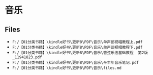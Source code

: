 # 音乐

## Files

- `F:/【01分类书籍】\kindle好书\更新8\PDF\音乐\单声部视唱教程上.pdf`
- `F:/【01分类书籍】\kindle好书\更新8\PDF\音乐\单声部视唱教程下.pdf`
- `F:/【01分类书籍】\kindle好书\更新8\PDF\音乐\管弦乐法基础教程  第2版_11941823.pdf`
- `F:/【01分类书籍】\kindle好书\更新8\PDF\音乐\辛丰年音乐笔记.pdf`
- `F:/【01分类书籍】\kindle好书\更新8\PDF\音乐\files.md`
